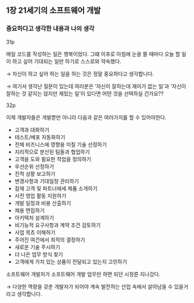 ## 1장 21세기의 소프트웨어 개발

### 중요하다고 생각한 내용과 나의 생각

31p

매일 코드를 작성하는 일은 행복이었다. 그떄 이후로 아침에 눈을 뜰 때마다 오늘 할 일이 하고 싶어 기대되는 일만 하기로 스스로와 약속했다.

→ 자신이 하고 싶어 하는 일을 하는 것은 정말 중요하다고 생각합니다.

→ 여기서 생각난 질문이 있는데 여러분은 ‘자신이 잘하는데 재미가 없는 일’과 ‘자신이 잘하는 것 같지는 않지만 재밌는 일’이 있다면 어떤 것을 선택하실 건가요??

32p

이제 개발자들은 개발뿐만 아니라 다음과 같은 여러가지를 할 수 있어야한다.

- 고객과 대화하기
- 테스트/배포 자동화하기
- 전체 비즈니스에 영향을 미칠 기술 선정하기
- 지리적으로 분산된 팀들과 협업하기
- 고객을 도와 필요한 작업을 정의하기
- 우선순위 선정하기
- 진척 상황 보고하기
- 변경사항과 기대일정 관리하기
- 잠재 고객 및 파트너에세 제품 소개하기
- 사전 영업 활동 지원하기
- 개발 일정과 비용 산출하기
- 채용 면접하기
- 아키텍처 설계하기
- 비기능적 요구사항과 계약 조건 검토하기
- 사업 목쵸 이해하기
- 주어진 여건에서 최적의 결정하기
- 새로운 기술 주시하기
- 더 나은 업무 방식 찾기
- 고객에게 가치 있는 상품이 전달되고 있는지 고민하기

소프트웨어 개발자가 소프트웨어 개발 업무만 하면 되던 시정른 지나갔다.

→ 다양한 역량을 갖춘 개발자가 되어야 계속 발전하는 산업 속에서 살아남을 수 있을거라고 생각합니다.
